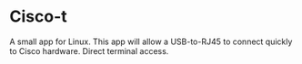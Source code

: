 # Cisco-t
A small app for Linux. This app will allow a USB-to-RJ45 to connect quickly to Cisco hardware. Direct terminal access.  
